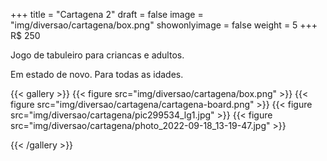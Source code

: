 +++
title = "Cartagena 2"
draft = false
image = "img/diversao/cartagena/box.png"
showonlyimage = false
weight = 5
+++
<span class="price">R$ 250</span>

Jogo de tabuleiro para criancas e adultos.
<!--more-->

Em estado de novo. Para todas as idades.

{{< gallery >}}
{{< figure src="img/diversao/cartagena/box.png" >}}
{{< figure src="img/diversao/cartagena/cartagena-board.png" >}}
{{< figure src="img/diversao/cartagena/pic299534_lg1.jpg" >}}
{{< figure src="img/diversao/cartagena/photo_2022-09-18_13-19-47.jpg" >}}

{{< /gallery >}}